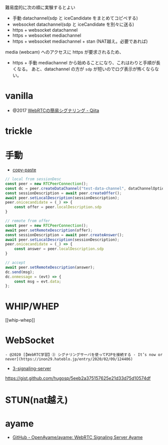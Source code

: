 難易度的に次の順に実験するとよい
- 手動 datachannel(sdp と iceCandidate をまとめてコピペする)
- websocket datachannel(sdp と iceCandidate を別々に送る)
- https + websocket datachannel
- https + websocket mediachannel
- https + websocket mediachannel + stan (NAT越え。必要であれば)

media (webcam) へのアクセスに https が要求されるため、
- https + 手動 mediachannel
から始めることになり、これはわりと手順が長くなる。
あと、datachannel の方が `sdp` が短いのでログ表示が怖くならない。

# vanilla
- @2017 [WebRTCの簡易シグナリング - Qiita](https://qiita.com/massie_g/items/f5baf316652bbc6fcef1)

# trickle


# 手動

- [copy-paste](https://github.com/paullouisageneau/libdatachannel/tree/master/examples/copy-paste)

```js
// local from sessionDesc
const peer = new RTCPeerConnection();
const dc = peer.createDataChannel("test-data-channel", dataChannelOptions);
const sessionDescription = await peer.createOffer();
await peer.setLocalDescription(sessionDescription);
peer.onicecandidate = (_) => {
	const offer = peer.localDescription.sdp
}

// remote from offer
const peer = new RTCPeerConnection();
await peer.setRemoteDescription(offer);
const sessionDescription = await peer.createAnswer();
await peer.setLocalDescription(sessionDescription);
peer.onicecandidate = (_) => {
	const answer = peer.localDescription.sdp
}

// accept
await peer.setRemoteDescription(answer);
dc.send(msg);
dc.onmessage = (evt) => {
	const msg = evt.data;
};
```

# WHIP/WHEP
[[whip-whep]]

# WebSocket
	- @2020 [【WebRTC学習】③ シグナリングサーバを使ってP2Pを接続する - It’s now or never](https://inon29.hateblo.jp/entry/2020/02/09/124406)
- [3-signaling-server](https://github.com/morooka-akira/webrtc-study/tree/master/examples/3-signaling-server)

https://gist.github.com/hugosp/5eeb2a375157625e21d33d75d10574df

# STUN(nat越え)


# ayame
- [GitHub - OpenAyame/ayame: WebRTC Signaling Server Ayame](https://github.com/OpenAyame/ayame) 